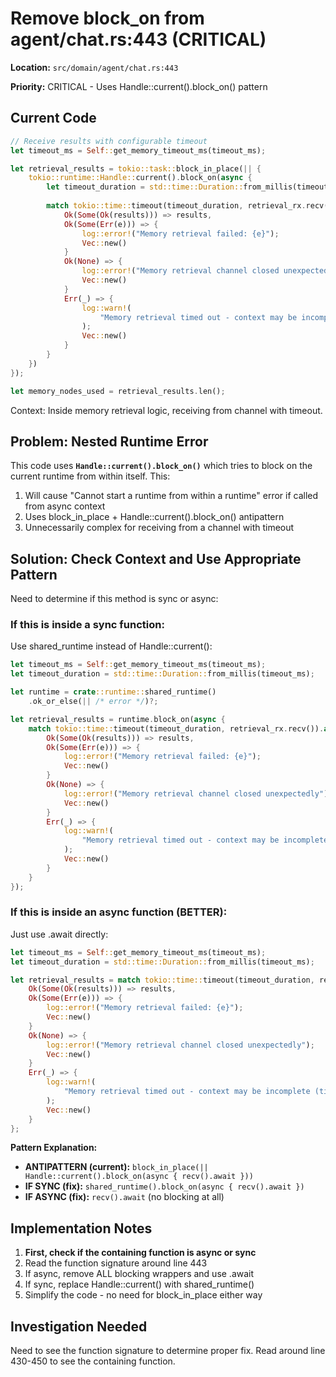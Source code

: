 # Remove block_on from agent/chat.rs:443 (CRITICAL)

**Location:** `src/domain/agent/chat.rs:443`

**Priority:** CRITICAL - Uses Handle::current().block_on() pattern

## Current Code

```rust
// Receive results with configurable timeout
let timeout_ms = Self::get_memory_timeout_ms(timeout_ms);

let retrieval_results = tokio::task::block_in_place(|| {
    tokio::runtime::Handle::current().block_on(async {
        let timeout_duration = std::time::Duration::from_millis(timeout_ms);
        
        match tokio::time::timeout(timeout_duration, retrieval_rx.recv()).await {
            Ok(Some(Ok(results))) => results,
            Ok(Some(Err(e))) => {
                log::error!("Memory retrieval failed: {e}");
                Vec::new()
            }
            Ok(None) => {
                log::error!("Memory retrieval channel closed unexpectedly");
                Vec::new()
            }
            Err(_) => {
                log::warn!(
                    "Memory retrieval timed out - context may be incomplete (timeout_ms: {timeout_ms}, message: {message:?})"
                );
                Vec::new()
            }
        }
    })
});

let memory_nodes_used = retrieval_results.len();
```

Context: Inside memory retrieval logic, receiving from channel with timeout.

## Problem: Nested Runtime Error

This code uses **`Handle::current().block_on()`** which tries to block on the current runtime from within itself. This:
1. Will cause "Cannot start a runtime from within a runtime" error if called from async context
2. Uses block_in_place + Handle::current().block_on() antipattern
3. Unnecessarily complex for receiving from a channel with timeout

## Solution: Check Context and Use Appropriate Pattern

Need to determine if this method is sync or async:

### If this is inside a sync function:

Use shared_runtime instead of Handle::current():

```rust
let timeout_ms = Self::get_memory_timeout_ms(timeout_ms);
let timeout_duration = std::time::Duration::from_millis(timeout_ms);

let runtime = crate::runtime::shared_runtime()
    .ok_or_else(|| /* error */)?;

let retrieval_results = runtime.block_on(async {
    match tokio::time::timeout(timeout_duration, retrieval_rx.recv()).await {
        Ok(Some(Ok(results))) => results,
        Ok(Some(Err(e))) => {
            log::error!("Memory retrieval failed: {e}");
            Vec::new()
        }
        Ok(None) => {
            log::error!("Memory retrieval channel closed unexpectedly");
            Vec::new()
        }
        Err(_) => {
            log::warn!(
                "Memory retrieval timed out - context may be incomplete (timeout_ms: {timeout_ms})"
            );
            Vec::new()
        }
    }
});
```

### If this is inside an async function (BETTER):

Just use .await directly:

```rust
let timeout_ms = Self::get_memory_timeout_ms(timeout_ms);
let timeout_duration = std::time::Duration::from_millis(timeout_ms);

let retrieval_results = match tokio::time::timeout(timeout_duration, retrieval_rx.recv()).await {
    Ok(Some(Ok(results))) => results,
    Ok(Some(Err(e))) => {
        log::error!("Memory retrieval failed: {e}");
        Vec::new()
    }
    Ok(None) => {
        log::error!("Memory retrieval channel closed unexpectedly");
        Vec::new()
    }
    Err(_) => {
        log::warn!(
            "Memory retrieval timed out - context may be incomplete (timeout_ms: {timeout_ms})"
        );
        Vec::new()
    }
};
```

**Pattern Explanation:**
- **ANTIPATTERN (current):** `block_in_place(|| Handle::current().block_on(async { recv().await }))`
- **IF SYNC (fix):** `shared_runtime().block_on(async { recv().await })`
- **IF ASYNC (fix):** `recv().await` (no blocking at all)

## Implementation Notes

1. **First, check if the containing function is async or sync**
2. Read the function signature around line 443
3. If async, remove ALL blocking wrappers and use .await
4. If sync, replace Handle::current() with shared_runtime()
5. Simplify the code - no need for block_in_place either way

## Investigation Needed

Need to see the function signature to determine proper fix. Read around line 430-450 to see the containing function.
